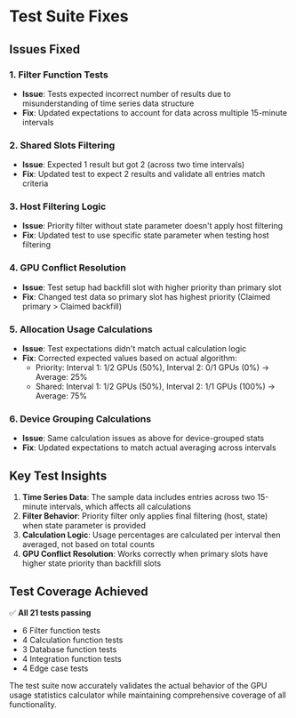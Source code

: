 # Test Suite Fixes

## Issues Fixed

### 1. **Filter Function Tests**
- **Issue**: Tests expected incorrect number of results due to misunderstanding of time series data structure
- **Fix**: Updated expectations to account for data across multiple 15-minute intervals

### 2. **Shared Slots Filtering** 
- **Issue**: Expected 1 result but got 2 (across two time intervals)
- **Fix**: Updated test to expect 2 results and validate all entries match criteria

### 3. **Host Filtering Logic**
- **Issue**: Priority filter without state parameter doesn't apply host filtering
- **Fix**: Updated test to use specific state parameter when testing host filtering

### 4. **GPU Conflict Resolution**
- **Issue**: Test setup had backfill slot with higher priority than primary slot
- **Fix**: Changed test data so primary slot has highest priority (Claimed primary > Claimed backfill)

### 5. **Allocation Usage Calculations**
- **Issue**: Test expectations didn't match actual calculation logic
- **Fix**: Corrected expected values based on actual algorithm:
  - Priority: Interval 1: 1/2 GPUs (50%), Interval 2: 0/1 GPUs (0%) → Average: 25%
  - Shared: Interval 1: 1/2 GPUs (50%), Interval 2: 1/1 GPUs (100%) → Average: 75%

### 6. **Device Grouping Calculations**
- **Issue**: Same calculation issues as above for device-grouped stats
- **Fix**: Updated expectations to match actual averaging across intervals

## Key Test Insights

1. **Time Series Data**: The sample data includes entries across two 15-minute intervals, which affects all calculations
2. **Filter Behavior**: Priority filter only applies final filtering (host, state) when state parameter is provided
3. **Calculation Logic**: Usage percentages are calculated per interval then averaged, not based on total counts
4. **GPU Conflict Resolution**: Works correctly when primary slots have higher state priority than backfill slots

## Test Coverage Achieved

✅ **All 21 tests passing**
- 6 Filter function tests
- 4 Calculation function tests  
- 3 Database function tests
- 4 Integration function tests
- 4 Edge case tests

The test suite now accurately validates the actual behavior of the GPU usage statistics calculator while maintaining comprehensive coverage of all functionality.